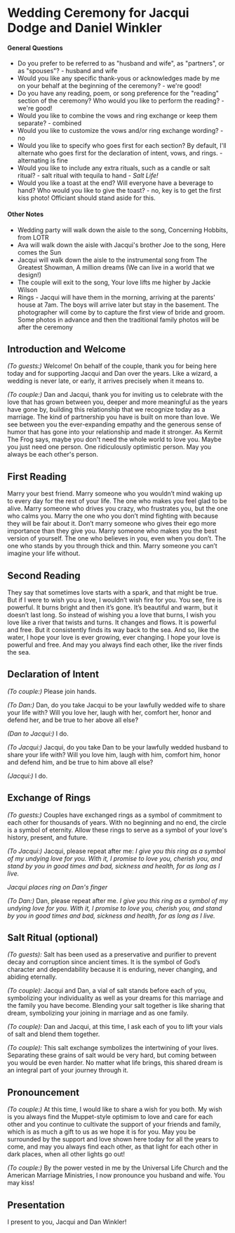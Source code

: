 # Wedding Ceremony for Jacqui Dodge and Daniel Winkler

#### General Questions
- Do you prefer to be referred to as "husband and wife", as "partners", or as "spouses"? - husband and wife
- Would you like any specific thank-yous or acknowledges made by me on your behalf at the beginning of the ceremony? - we're good!
- Do you have any reading, poem, or song preference for the "reading" section of the ceremony? Who would you like to perform the reading? - we're good!
- Would you like to combine the vows and ring exchange or keep them separate? - combined
- Would you like to customize the vows and/or ring exchange wording? - no
- Would you like to specify who goes first for each section? By default, I'll alternate who goes first for the declaration of intent, vows, and rings. - alternating is fine
- Would you like to include any extra rituals, such as a candle or salt ritual? - salt ritual with tequila to hand - *Salt Life!*
- Would you like a toast at the end? Will everyone have a beverage to hand? Who would you like to give the toast? - no, key is to get the first kiss photo! Officiant should stand aside for this.

#### Other Notes
- Wedding party will walk down the aisle to the song, Concerning Hobbits, from LOTR
- Ava will walk down the aisle with Jacqui's brother Joe to the song, Here comes the Sun
- Jacqui will walk down the aisle to the instrumental song from The Greatest Showman, A million dreams (We can live in a world that we design!)
- The couple will exit to the song, Your love lifts me higher by Jackie Wilson
- Rings - Jacqui will have them in the morning, arriving at the parents' house at 7am. The boys will arrive later but stay in the basement. The photographer will come by to capture the first view of bride and groom. Some photos in advance and then the traditional family photos will be after the ceremony 

## Introduction and Welcome

*(To guests:)* Welcome! On behalf of the couple, thank you for being here today and for supporting Jacqui and Dan over the years. Like a wizard, a wedding is never late, or early, it arrives precisely when it means to. 

*(To couple:)* Dan and Jacqui, thank you for inviting us to celebrate with the love that has grown between you, deeper and more meaningful as the years have gone by, building this relationship that we recognize today as a marriage. The kind of partnership you have is built on more than love. We see between you the ever-expanding empathy and the generous sense of humor that has gone into your relationship and made it stronger. As Kermit The Frog says, maybe you don't need the whole world to love you. Maybe you just need one person. One ridiculously optimistic person. May you always be each other's person.

## First Reading

Marry your best friend. 
Marry someone who you wouldn’t mind waking up to every day for the rest of your life. 
The one who makes you feel glad to be alive. 
Marry someone who drives you crazy, who frustrates you, but the one who calms you. 
Marry the one who you don’t mind fighting with because they will be fair about it. 
Don’t marry someone who gives their ego more importance than they give you. 
Marry someone who makes you the best version of yourself. 
The one who believes in you, even when you don’t. 
The one who stands by you through thick and thin. Marry someone you can’t imagine your life without.

## Second Reading

They say that sometimes love starts with a spark, and that might be true. 
But if I were to wish you a love, I wouldn’t wish fire for you. 
You see, fire is powerful. It burns bright and then it’s gone. 
It’s beautiful and warm, but it doesn’t last long. 
So instead of wishing you a love that burns, I wish you love like a river that twists and turns. 
It changes and flows. It is powerful and free. But it consistently finds its way back to the sea. 
And so, like the water, I hope your love is ever growing, ever changing. 
I hope your love is powerful and free. 
And may you always find each other, like the river finds the sea.

## Declaration of Intent

*(To couple:)* Please join hands. 

*(To Dan:)* Dan, do you take Jacqui to be your lawfully wedded wife to share your life with? Will you love her, laugh with her, comfort her, honor and defend her, and be true to her above all else?

*(Dan to Jacqui:)* I do.

*(To Jacqui:)* Jacqui, do you take Dan to be your lawfully wedded husband to share your life with? Will you love him, laugh with him, comfort him, honor and defend him, and be true to him above all else?

*(Jacqui:)* I do.

## Exchange of Rings

*(To guests:)* Couples have exchanged rings as a symbol of commitment to each other for thousands of years. With no beginning and no end, the circle is a symbol of eternity. Allow these rings to serve as a symbol of your love's history, present, and future.

*(To Jacqui:)* Jacqui, please repeat after me: *I give you this ring as a symbol of my undying love for you. With it, I promise to love you, cherish you, and stand by you in good times and bad, sickness and health, for as long as I live.*

*Jacqui places ring on Dan's finger*

*(To Dan:)* Dan, please repeat after me. *I give you this ring as a symbol of my undying love for you. With it, I promise to love you, cherish you, and stand by you in good times and bad, sickness and health, for as long as I live.*

## Salt Ritual (optional)

*(To guests):* Salt has been used as a preservative and purifier to prevent decay and corruption since ancient times. It is the symbol of God’s character and dependability because it is enduring, never changing, and abiding eternally. 

*(To couple):* Jacqui and Dan, a vial of salt stands before each of you, symbolizing your individuality as well as your dreams for this marriage and the family you have become. Blending your salt together is like sharing that dream, symbolizing your joining in marriage and as one family.

*(To couple):* Dan and Jacqui, at this time, I ask each of you to lift your vials of salt and blend them together.

*(To couple):* This salt exchange symbolizes the intertwining of your lives. Separating these grains of salt would be very hard, but coming between you would be even harder. No matter what life brings, this shared dream is an integral part of your journey through it.

## Pronouncement

*(To couple:)* At this time, I would like to share a wish for you both. My wish is you always find the Muppet-style optimism to love and care for each other and you continue to cultivate the support of your friends and family, which is as much a gift to us as we hope it is for you. May you be surrounded by the support and love shown here today for all the years to come, and may you always find each other, as that light for each other in dark places, when all other lights go out!

*(To couple:)* By the power vested in me by the Universal Life Church and the American Marriage Ministries, I now pronounce you husband and wife. You may kiss!

## Presentation

I present to you, Jacqui and Dan Winkler!
